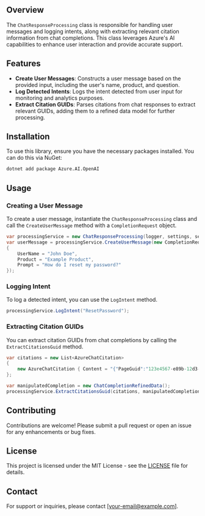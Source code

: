 
## Overview

The `ChatResponseProcessing` class is responsible for handling user messages and logging intents, along with extracting relevant citation information from chat completions. This class leverages Azure's AI capabilities to enhance user interaction and provide accurate support.

## Features

- **Create User Messages**: Constructs a user message based on the provided input, including the user's name, product, and question.
- **Log Detected Intents**: Logs the intent detected from user input for monitoring and analytics purposes.
- **Extract Citation GUIDs**: Parses citations from chat responses to extract relevant GUIDs, adding them to a refined data model for further processing.

## Installation

To use this library, ensure you have the necessary packages installed. You can do this via NuGet:

```bash
dotnet add package Azure.AI.OpenAI
```

## Usage

### Creating a User Message

To create a user message, instantiate the `ChatResponseProcessing` class and call the `CreateUserMessage` method with a `CompletionRequest` object.

```csharp
var processingService = new ChatResponseProcessing(logger, settings, secrets);
var userMessage = processingService.CreateUserMessage(new CompletionRequest
{
    UserName = "John Doe",
    Product = "Example Product",
    Prompt = "How do I reset my password?"
});
```

### Logging Intent

To log a detected intent, you can use the `LogIntent` method.

```csharp
processingService.LogIntent("ResetPassword");
```

### Extracting Citation GUIDs

You can extract citation GUIDs from chat completions by calling the `ExtractCitationsGuid` method.

```csharp
var citations = new List<AzureChatCitation>
{
    new AzureChatCitation { Content = "{"PageGuid":"123e4567-e89b-12d3-a456-426614174000"}" }
};

var manipulatedCompletion = new ChatCompletionRefinedData();
processingService.ExtractCitationsGuid(citations, manipulatedCompletion);
```

## Contributing

Contributions are welcome! Please submit a pull request or open an issue for any enhancements or bug fixes.

## License

This project is licensed under the MIT License - see the [LICENSE](LICENSE) file for details.

## Contact

For support or inquiries, please contact [your-email@example.com].
